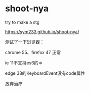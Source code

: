# shoot-nya
try to make a stg

https://sym233.github.io/shoot-nya/

测试了一下浏览器：

chrome 55、firefox 47 正常

ie 11不支持es6的=>

edge 38的KeyboardEvent没有code属性

放弃治疗
